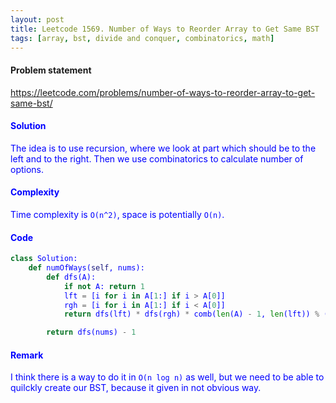 ```yaml
---
layout: post
title: Leetcode 1569. Number of Ways to Reorder Array to Get Same BST
tags: [array, bst, divide and conquer, combinatorics, math]
---
```


#### Problem statement

<a href="https://leetcode.com/problems/number-of-ways-to-reorder-array-to-get-same-bst/"> <font color = blue>https://leetcode.com/problems/number-of-ways-to-reorder-array-to-get-same-bst/

#### Solution
The idea is to use recursion, where we look at part which should be to the left and to the right. Then we use combinatorics to calculate number of options.

#### Complexity
Time complexity is `O(n^2)`, space is potentially `O(n)`.

#### Code
```python
class Solution:
    def numOfWays(self, nums):
        def dfs(A):
            if not A: return 1
            lft = [i for i in A[1:] if i > A[0]]
            rgh = [i for i in A[1:] if i < A[0]]
            return dfs(lft) * dfs(rgh) * comb(len(A) - 1, len(lft)) % (10**9 + 7)

        return dfs(nums) - 1
```

#### Remark
I think there is a way to do it in `O(n log n)` as well, but we need to be able to quilckly create our BST, because it given in not obvious way.